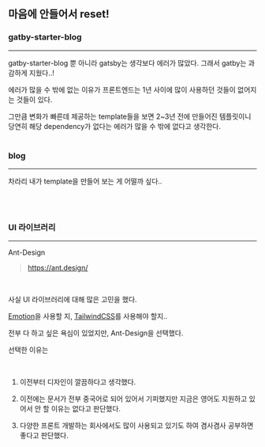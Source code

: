 ## 마음에 안들어서 reset!

### gatby-starter-blog

---

gatby-starter-blog 뿐 아니라 gatsby는 생각보다 에러가 많았다.
그래서 gatby는 과감하게 지웠다..!

에러가 많을 수 밖에 없는 이유가 프론트엔드는 1년 사이에 많이 사용하던 것들이 없어지는 것들이 있다.

그만큼 변화가 빠른데 제공하는 template들을 보면 2~3년 전에 만들어진 템플릿이니 당연히 해당 dependency가 없다는 에러가 많을 수 밖에 없다고 생각한다.
<br>
<br>

### blog

---

차라리 내가 template을 만들어 보는 게 어떨까 싶다..

<br>
<br>

### UI 라이브러리

---

Ant-Design

> https://ant.design/

<br>

사실 UI 라이브러리에 대해 많은 고민을 했다.

<a href="https://emotion.sh/docs/introduction">Emotion</a>을 사용할 지, <a href="https://tailwindcss.com/">TailwindCSS</a>를 사용해야 할지..

전부 다 하고 싶은 욕심이 있었지만, Ant-Design을 선택했다.

선택한 이유는

<br>

1. 이전부터 디자인이 깔끔하다고 생각했다.

2. 이전에는 문서가 전부 중국어로 되어 있어서 기피했지만 지금은 영어도 지원하고 있어서 안 할 이유는 없다고 판단했다.

3. 다양한 프론트 개발하는 회사에서도 많이 사용되고 있기도 하여 겸사겸사 공부하면 좋다고 판단했다.

